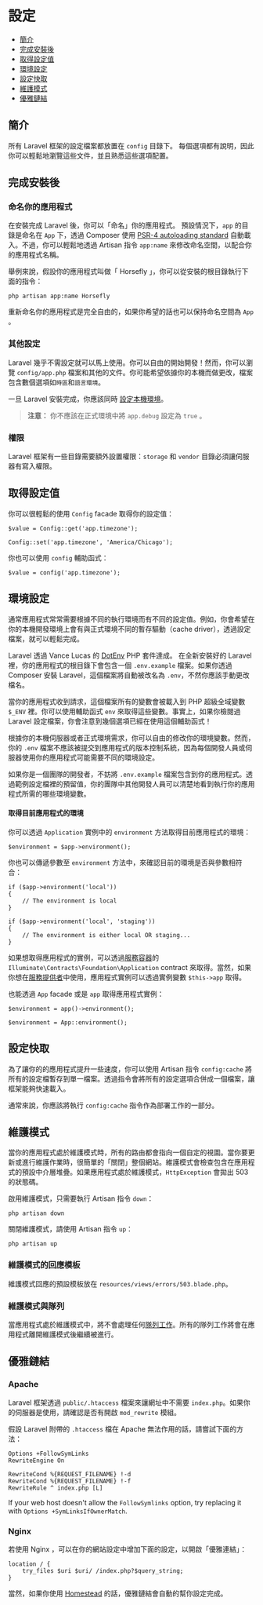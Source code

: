 # 設定

- [簡介](#introduction)
- [完成安裝後](#after-installation)
- [取得設定值](#accessing-configuration-values)
- [環境設定](#environment-configuration)
- [設定快取](#configuration-caching)
- [維護模式](#maintenance-mode)
- [優雅鏈結](#pretty-urls)

<a name="introduction"></a>
## 簡介

所有 Laravel 框架的設定檔案都放置在 `config` 目錄下。 每個選項都有說明，因此你可以輕鬆地瀏覽這些文件，並且熟悉這些選項配置。

<a name="after-installation"></a>
## 完成安裝後

### 命名你的應用程式

在安裝完成 Laravel 後，你可以「命名」你的應用程式。 預設情況下，`app` 的目錄是命名在 `App` 下，透過 Composer 使用 [PSR-4 autoloading standard](http://www.php-fig.org/psr/psr-4/) 自動載入。不過，你可以輕鬆地透過 Artisan 指令 `app:name` 來修改命名空間，以配合你的應用程式名稱。

舉例來說，假設你的應用程式叫做「 Horsefly 」，你可以從安裝的根目錄執行下面的指令：

	php artisan app:name Horsefly

重新命名你的應用程式是完全自由的，如果你希望的話也可以保持命名空間為 `App` 。

### 其他設定

Laravel 幾乎不需設定就可以馬上使用。你可以自由的開始開發！然而，你可以瀏覽 `config/app.php` 檔案和其他的文件。你可能希望依據你的本機而做更改，檔案包含數個選項如`時區`和`語言環境`。

一旦 Laravel 安裝完成，你應該同時 [設定本機環境](/docs/{{version}}/configuration#environment-configuration)。

> **注意：** 你不應該在正式環境中將 `app.debug` 設定為 `true` 。

<a name="permissions"></a>
### 權限

Laravel 框架有一些目錄需要額外設置權限：`storage` 和 `vendor` 目錄必須讓伺服器有寫入權限。

<a name="accessing-configuration-values"></a>
## 取得設定值

你可以很輕鬆的使用 `Config` facade 取得你的設定值：

	$value = Config::get('app.timezone');

	Config::set('app.timezone', 'America/Chicago');

你也可以使用 `config` 輔助函式：

	$value = config('app.timezone');

<a name="environment-configuration"></a>
## 環境設定

通常應用程式常常需要根據不同的執行環境而有不同的設定值。例如，你會希望在你的本機開發環境上會有與正式環境不同的暫存驅動（cache driver），透過設定檔案，就可以輕鬆完成。

Laravel 透過 Vance Lucas 的 [DotEnv](https://github.com/vlucas/phpdotenv) PHP 套件達成。 在全新安裝好的 Laravel 裡，你的應用程式的根目錄下會包含一個 `.env.example` 檔案。如果你透過 Composer 安裝 Laravel，這個檔案將自動被改名為 `.env`，不然你應該手動更改檔名。

當你的應用程式收到請求，這個檔案所有的變數會被載入到 PHP 超級全域變數`$_ENV` 裡。你可以使用輔助函式 `env` 來取得這些變數。事實上，如果你檢閱過 Laravel 設定檔案，你會注意到幾個選項已經在使用這個輔助函式！

根據你的本機伺服器或者正式環境需求，你可以自由的修改你的環境變數。然而， 你的 `.env`  檔案不應該被提交到應用程式的版本控制系統，因為每個開發人員或伺服器使用你的應用程式可能需要不同的環境設定。

如果你是一個團隊的開發者，不妨將 `.env.example` 檔案包含到你的應用程式。透過範例設定檔裡的預留值，你的團隊中其他開發人員可以清楚地看到執行你的應用程式所需的哪些環境變數。

#### 取得目前應用程式的環境

你可以透過 `Application` 實例中的 `environment` 方法取得目前應用程式的環境：

	$environment = $app->environment();

你也可以傳遞參數至 `environment` 方法中，來確認目前的環境是否與參數相符合：

	if ($app->environment('local'))
	{
		// The environment is local
	}

	if ($app->environment('local', 'staging'))
	{
		// The environment is either local OR staging...
	}

如果想取得應用程式的實例，可以透過[服務容器](/docs/{{version}}/container)的 `Illuminate\Contracts\Foundation\Application`  contract 來取得。當然，如果你想在[服務提供者](/docs/{{version}}/providers)中使用，應用程式實例可以透過實例變數 `$this->app` 取得。

也能透過 `App` facade 或是 `app` 取得應用程式實例：

	$environment = app()->environment();

	$environment = App::environment();

<a name="configuration-caching"></a>
## 設定快取

為了讓你的的應用程式提升一些速度，你可以使用 Artisan 指令 `config:cache`  將所有的設定檔暫存到單一檔案。透過指令會將所有的設定選項合併成一個檔案，讓框架能夠快速載入。

通常來說，你應該將執行 `config:cache` 指令作為部署工作的一部分。

<a name="maintenance-mode"></a>
## 維護模式

當你的應用程式處於維護模式時，所有的路由都會指向一個自定的視圖。當你要更新或進行維護作業時，很簡單的「關閉」整個網站。維護模式會檢查包含在應用程式的預設中介層堆疊。如果應用程式處於維護模式，`HttpException` 會拋出 503 的狀態碼。

啟用維護模式，只需要執行 Artisan 指令 `down`：

	php artisan down

關閉維護模式，請使用 Artisan 指令 `up`：

	php artisan up

### 維護模式的回應模板

維護模式回應的預設模板放在 `resources/views/errors/503.blade.php`。

### 維護模式與隊列

當應用程式處於維護模式中，將不會處理任何[隊列工作](/docs/{{version}}/queues)。所有的隊列工作將會在應用程式離開維護模式後繼續被進行。

<a name="pretty-urls"></a>
## 優雅鏈結

### Apache

Laravel 框架透過 `public/.htaccess` 檔案來讓網址中不需要 `index.php`。如果你的伺服器是使用，請確認是否有開啟 `mod_rewrite` 模組。

假設 Laravel 附帶的 `.htaccess` 檔在 Apache 無法作用的話，請嘗試下面的方法：

	Options +FollowSymLinks
	RewriteEngine On

	RewriteCond %{REQUEST_FILENAME} !-d
	RewriteCond %{REQUEST_FILENAME} !-f
	RewriteRule ^ index.php [L]

If your web host doesn't allow the `FollowSymlinks` option, try replacing it with `Options +SymLinksIfOwnerMatch`.

### Nginx

若使用 Nginx ，可以在你的網站設定中增加下面的設定，以開啟「優雅連結」：

	location / {
		try_files $uri $uri/ /index.php?$query_string;
	}

當然，如果你使用 [Homestead](/docs/{{version}}/homestead) 的話，優雅鏈結會自動的幫你設定完成。
